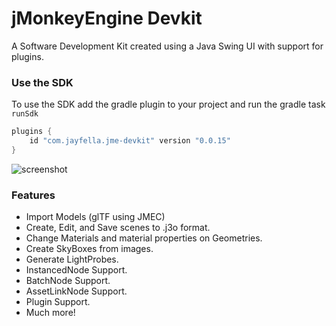 jMonkeyEngine Devkit
===

A Software Development Kit created using a Java Swing UI with support for plugins.

### Use the SDK
To use the SDK add the gradle plugin to your project and run the gradle task `runSdk`

```groovy
plugins {
    id "com.jayfella.jme-devkit" version "0.0.15"
}
```

![screenshot](https://i.imgur.com/t7HFH50.png)

### Features
- Import Models (glTF using JMEC)
- Create, Edit, and Save scenes to .j3o format.
- Change Materials and material properties on Geometries.
- Create SkyBoxes from images.
- Generate LightProbes.
- InstancedNode Support.
- BatchNode Support.
- AssetLinkNode Support.
- Plugin Support.
- Much more!